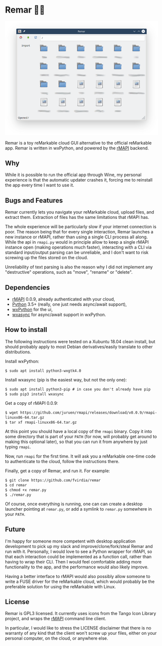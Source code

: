 # Remar	🚣‍♀️

![Screenshot](/screenshots/main_window.png?raw=true "Remar's main window")

Remar is a toy reMarkable cloud GUI alternative to the official reMarkable app. Remar is written in wxPython, and powered by the [rMAPI](https://github.com/juruen/rmapi) backend.

## Why

While it is possible to run the official app through Wine, my personal experience is that the automatic updater crashes it, forcing me to reinstall the app every time I want to use it.

## Bugs and Features

Remar currently lets you navigate your reMarkable cloud, upload files, and extract them. Extraction of files has the same limitations that rMAPI has.

The whole experience will be particularly slow if your internet connection is poor. The reason being that for every single interaction, Remar launches a new instance or rMAPI, rather than using a single CLI process all along.
While the api in `rmapi.py` would in principle allow to keep a single rMAPI instance open (making operations much faster), interacting with a CLI via standard input/output parsing can be unreliable, and I don't want to risk screwing up the files stored on the cloud.

Unreliability of text parsing is also the reason why I did not implement any "destructive" operations, such as "move", "rename" or "delete".

## Dependencies
- [rMAPI](https://github.com/juruen/rmapi) 0.0.9, already authenticated with your cloud,
- [Python](https://www.python.org/) 3.5+ (really, one just needs async/await support),
- [wxPython](https://wxpython.org/) for the ui,
- [wxasync](https://github.com/sirk390/wxasync) for async/await support in wxPython.

## How to install

The following instructions were tested on a Xubuntu 18.04 clean install, but should probably apply to most Debian derivatives/easily translate to other distributions.

Install wxPython:
```
$ sudo apt install python3-wxgtk4.0
```

Install wxasync (pip is the easiest way, but not the only one): 
```
$ sudo apt install python3-pip # in case you don't already have pip
$ sudo pip3 install wxasync
```

Get a copy of rMAPI 0.0.9:
```
$ wget https://github.com/juruen/rmapi/releases/download/v0.0.9/rmapi-linuxx86-64.tar.gz
$ tar xf rmapi-linuxx86-64.tar.gz
```

At this point you should have a local copy of the `rmapi` binary. Copy it into some directory that is part of your `PATH` (for now, will probably get around to making this optional later), so that you can run it from anywhere by just typing `rmapi`.

Now, run `rmapi` for the first time. It will ask you a reMarkable one-time code to authenticate to the cloud, follow the instructions there.

Finally, get a copy of Remar, and run it. For example:
```
$ git clone https://github.com/fvirdia/remar
$ cd remar
$ chmod +x remar.py
$ ./remar.py
```

Of course, once everything is running, one can can create a desktop launcher pointing at `remar.py`, or add a symlink to `remar.py` somewhere in your `PATH`.

## Future

I'm happy for someone more competent with desktop application development to pick up my slack and improve/clone/fork/steal Remar and run with it. 
Personally, I would love to see a Python wrapper for rMAPI, so that each interaction could be implemented as a function call, rather than having to wrap their CLI. Then I would feel comfortable adding more functionality to the app, and the performance would also likely improve.

Having a better interface to rMAPI would also possibly allow someone to write a FUSE driver for the reMarkable cloud, which would probably be the preferable solution for using the reMarkable with Linux.

## License

Remar is GPL3 licensed. It currently uses icons from the Tango Icon Library project, and wraps the [rMAPI](https://github.com/juruen/rmapi) command line client.

In particular, I would like to stress the LICENSE disclaimer that there is no warranty of any kind that the client won't screw up your files, either on your personal computer, on the cloud, or anywhere else.